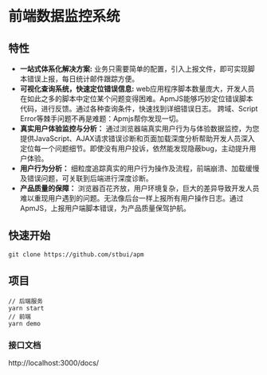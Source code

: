 # 前端数据监控系统

## 特性

* **一站式体系化解决方案:** 业务只需要简单的配置，引入上报文件，即可实现脚本错误上报，每日统计邮件跟踪方便。
* **可视化查询系统，快速定位错误信息:** web应用程序脚本数量庞大，开发人员在如此之多的脚本中定位某个问题变得困难。ApmJS能够巧妙定位错误脚本代码，进行反馈。通过各种查询条件，快速找到详细错误日志。 跨域、Script Error等棘手问题不再是难题：Apmjs帮你发现一切。
* **真实用户体验监控与分析：** 通过浏览器端真实用户行为与体验数据监控，为您提供JavaScript、AJAX请求错误诊断和页面加载深度分析帮助开发人员深入定位每一个问题细节。即使没有用户投诉，依然能发现隐蔽bug，主动提升用户体验。
* **用户行为分析：** 细粒度追踪真实的用户行为操作及流程，前端崩溃、加载缓慢及错误问题，可关联到后端进行深度诊断。
* **产品质量的保障：** 浏览器百花齐放，用户环境复杂，巨大的差异导致开发人员难以重现用户遇到的问题。无法像后台一样上报所有用户操作日志。通过ApmJS，上报用户端脚本错误，为产品质量保驾护航。


## 快速开始

```
git clone https://github.com/stbui/apm
```

## 项目

```
// 后端服务
yarn start
// 前端
yarn demo
```

### 接口文档

http://localhost:3000/docs/
